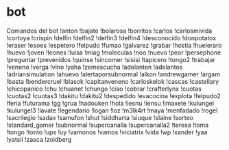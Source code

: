 # bot
Comandos del bot
!anton
!bajate
!bolarosa
!borritos
!carlos
!carlosmivida
!cortoya
!crispin
!delfin
!delfin2
!delfin3
!delfin4
!desconocido
!donpotatox
!eraser
!esoes
!espetero
!felpudo
!fumao
!galvarez
!grabar
!hostia
!hueleraro
!huevo
!joven
!leones
!luisa
!miag
!moleculas
!noo
!nuevo
!peor
!persephone
!preguntar
!prevenidos
!quinse
!sincomer
!sisisi
!tapicero
!tongo2
!trabajar
!veneno
!verga
!vino
!yaha
!zemescucha
!adelanten
!adelantos
!adriansimulation
!ahuevo
!alertaporsubnormal
!alkon
!andrewgamer
!argam
!basta
!bendercruel
!blasok
!capitanveneno
!carloskelok
!cascas
!castellary
!chicopanico
!chu
!chuanet
!chungo
!ciao
!cobrar
!crafterlynx
!cuotas
!cuotas2
!cuotas3
!dakitu
!dakitu2
!despedido
!evacocina
!explota
!felpudo2
!feria
!futurama
!gg
!grua
!hadouken
!hola
!iesnu
!iensu
!imaxete
!kulungel
!kulungel3
!lavate
!legendario
!logan
!loz
!m3lk4rt
!maya
!menfadado
!rogel
!sacrilegio
!sadax
!samufon
!shut
!siddharta
!siuque
!slaine
!sorteo
!standard_gamer
!subnormal
!supercanalla
!supercanalla2
!teresa
!toma
!tongo
!tonto
!ups
!uy
!vamonos
!vamos
!viciatrix
!vida
!wp
!xander
!yaa
!yatsii
!zasca
!zoidberg
